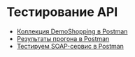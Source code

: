 # Тестирование API
- [Коллекция DemoShopping в Postman](https://www.postman.com/joint-operations-meteorologist-73218533/workspace/my-workspace/collection/38271446-3e0f2ccd-3fdc-4e0e-9008-ac78525e2dc3?action=share&creator=38271446&active-environment=38271446-48eafff2-caa0-4208-a764-729f3a32a202)
- [Результаты прогона в Postman](DemoShopping.postman_test_run.json)
- [Тестируем SOAP-сервис в Postman](https://junior-qa-team.postman.co/workspace/Junior-QA-team-Workspace~1ebdb68a-22b4-40a4-82dc-b902aaa79871/collection/38271446-3e0f2ccd-3fdc-4e0e-9008-ac78525e2dc3?action=share&creator=38271446&active-environment=38271446-48eafff2-caa0-4208-a764-729f3a32a202)
